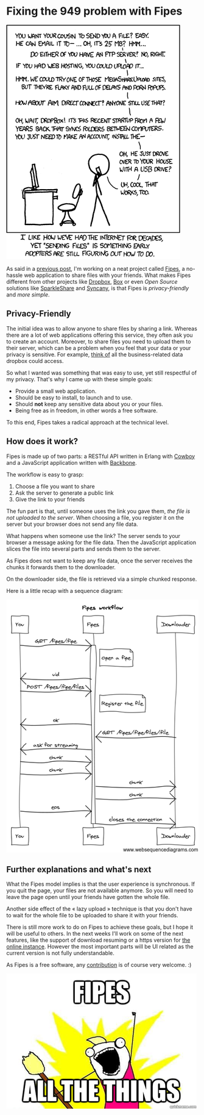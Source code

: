 Fixing the 949 problem with Fipes
=================================

[![img](/assets/images/xkcd-949-file-transfer.png)](https://xkcd.com/949/)

As said in a [previous post](/blog/backbone-tnetstrings-0.1.0.html),
I'm working on a neat project called [Fipes](http://fipelines.org), a
no-hassle web application to share files with your friends. What makes
Fipes different from other projects like
[Dropbox](https://www.dropbox.com), [Box](http://box.com) or even
*Open Source* solutions like [SparkleShare](http://sparkleshare.org/) and
[Syncany](http://www.syncany.org/), is that Fipes is
*privacy-friendly* and *more simple*.


Privacy-Friendly
----------------

The initial idea was to allow anyone to share files by sharing a link.
Whereas there are a lot of web applications offering this service,
they often ask you to create an account. Moreover, to share files you
need to upload them to their server, which can be a problem when you
feel that your data or your privacy is sensitive. For example, [think
of](http://www.wired.com/threatlevel/2011/05/dropbox-ftc/) all the
business-related data dropbox could access.

So what I wanted was something that was easy to use, yet still
respectful of my privacy. That's why I came up with these simple
goals:

  - Provide a small web application.
  - Should be easy to install, to launch and to use.
  - Should **not** keep any sensitive data about you or your files.
  - Being free as in freedom, in other words a free software.

To this end, Fipes takes a radical approach at the technical level.

How does it work?
-----------------

Fipes is made up of two parts: a RESTful API written in Erlang with
[Cowboy](https://github.com/extend/cowboy) and a JavaScript
application written with
[Backbone](http://documentcloud.github.com/backbone).

The workflow is easy to grasp:

  1. Choose a file you want to share
  2. Ask the server to generate a public link
  3. Give the link to your friends

The fun part is that, until someone uses the link you gave them, *the
file is not uploaded to the server*. When choosing a file, you
register it on the server but your browser does not send any file
data.

What happens when someone use the link? The server sends to your
browser a message asking for the file data. Then the JavaScript
application slices the file into several parts and sends them to the
server.

As Fipes does not want to keep any file data, once the server
receives the chunks it forwards them to the downloader.

On the downloader side, the file is retrieved via a simple chunked
response.

Here is a little recap with a sequence diagram:

![Fipes Sequence Diagram](/assets/images/fipes-seq-diag.png)

Further explanations and what's next
------------------------------------

What the Fipes model implies is that the user experience is
synchronous.  If you quit the page, your files are not available
anymore. So you will need to leave the page open until your friends
have gotten the whole file.

Another side effect of the « lazy upload » technique is that you don't
have to wait for the whole file to be uploaded to share it with your
friends.

There is still more work to do on Fipes to achieve these goals, but I
hope it will be useful to others. In the next weeks I'll work on some
of the next features, like the support of download resuming or a https
version for [the online instance](http://fipelines.org). However the
most important parts will be UI related as the current version is not
fully understandable.

As Fipes is a free software, any
[contribution](http://github.com/tOkeshu/fipes) is of course very
welcome. :)

![img](/assets/images/fipes-all-the-things.jpg)

